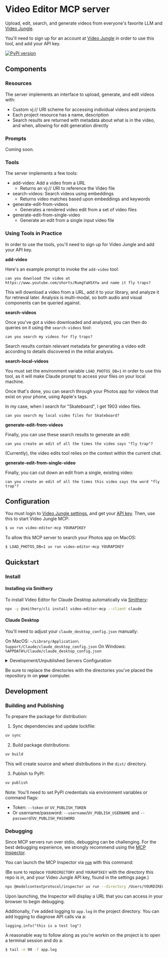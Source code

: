 # Video Editor MCP server
 
Upload, edit, search, and generate videos from everyone's favorite LLM and [Video Jungle](https://www.video-jungle.com/).

You'll need to sign up for an account at [Video Jungle](https://app.video-jungle.com/register) in order to use this tool, and add your API key.

[![PyPI version](https://badge.fury.io/py/video-editor-mcp.svg)](https://badge.fury.io/py/video-editor-mcp)

## Components

### Resources

The server implements an interface to upload, generate, and edit videos with:
- Custom vj:// URI scheme for accessing individual videos and projects
- Each project resource has a name, description
- Search results are returned with metadata about what is in the video, and when, allowing for edit generation directly

### Prompts

Coming soon.

### Tools

The server implements a few tools:
- add-video: Add a video from a URL
  - Returns an vj:// URI to reference the Video file
- search-videos: Search videos using embeddings
  - Returns video matches based upon embeddings and keywords
- generate-edit-from-videos
  - Generates a rendered video edit from a set of video files
- generate-edit-from-single-video
  - Generate an edit from a single input video file

### Using Tools in Practice

In order to use the tools, you'll need to sign up for Video Jungle and add your API key.

**add-video**

Here's an example prompt to invoke the `add-video` tool:

```
can you download the video at https://www.youtube.com/shorts/RumgYaH5XYw and name it fly traps?
```

This will download a video from a URL, add it to your library, and analyze it for retrieval later. Analysis is multi-modal, so both audio and visual components can be queried against.

**search-videos**

Once you've got a video downloaded and analyzed, you can then do queries on it using the `search-videos` tool:

```
can you search my videos for fly traps?
```

Search results contain relevant metadata for generating a video edit according to details discovered in the initial analysis.

**search-local-videos**

You must set the environment variable `LOAD_PHOTOS_DB=1` in order to use this tool, as it will make Claude prompt to access your files on your local machine.

Once that's done, you can search through your Photos app for videos that exist on your phone, using Apple's tags.

In my case, when I search for "Skateboard", I get 1903 video files.

```
can you search my local video files for Skateboard?
```

**generate-edit-from-videos**

Finally, you can use these search results to generate an edit:

```
can you create an edit of all the times the video says "fly trap"?
```

(Currently), the video edits tool relies on the context within the current chat. 

**generate-edit-from-single-video**

Finally, you can cut down an edit from a single, existing video:

```
can you create an edit of all the times this video says the word "fly trap"?
```

## Configuration

You must login to [Video Jungle settings](https://app.video-jungle.com/profile/settings), and get your [API key](https://app.video-jungle.com/profile/settings). Then, use this to start Video Jungle MCP:

```bash
$ uv run video-editor-mcp YOURAPIKEY
```

To allow this MCP server to search your Photos app on MacOS:

```
$ LOAD_PHOTOS_DB=1 uv run video-editor-mcp YOURAPIKEY
```
## Quickstart

### Install

#### Installing via Smithery

To install Video Editor for Claude Desktop automatically via [Smithery](https://smithery.ai/server/video-editor-mcp):

```bash
npx -y @smithery/cli install video-editor-mcp --client claude
```

#### Claude Desktop

You'll need to adjust your `claude_desktop_config.json` manually:

On MacOS: `~/Library/Application\ Support/Claude/claude_desktop_config.json`
On Windows: `%APPDATA%/Claude/claude_desktop_config.json`

<details>
<details>
  <summary>Published Server Configuration</summary>
  
 ```json
  "mcpServers": {
    "video-editor-mcp": {
      "command": "uvx",
      "args": [
        "video-editor-mcp",
        "YOURAPIKEY"
      ]
    }
  }
  ```
</details>
  <summary>Development/Unpublished Servers Configuration</summary>
  
 ```json
  "mcpServers": {
    "video-editor-mcp": {
      "command": "uv",
      "args": [
        "--directory",
        "/Users/YOURDIRECTORY/video-editor-mcp",
        "run",
        "video-editor-mcp",
        "YOURAPIKEY"
      ]
    }
  }
  ```

  With local Photos app access enabled (search your Photos app):

  ```json
    "video-jungle-mcp": {
      "command": "uv",
      "args": [
        "--directory",
        "/Users/<PATH_TO>/video-jungle-mcp",
        "run",
        "video-editor-mcp",
        "<YOURAPIKEY>"
      ],
     "env": {
	      "LOAD_PHOTOS_DB": "1"
      }
    },
  ```

</details>

Be sure to replace the directories with the directories you've placed the repository in on **your** computer.

## Development

### Building and Publishing

To prepare the package for distribution:

1. Sync dependencies and update lockfile:
```bash
uv sync
```

2. Build package distributions:
```bash
uv build
```

This will create source and wheel distributions in the `dist/` directory.

3. Publish to PyPI:
```bash
uv publish
```

Note: You'll need to set PyPI credentials via environment variables or command flags:
- Token: `--token` or `UV_PUBLISH_TOKEN`
- Or username/password: `--username`/`UV_PUBLISH_USERNAME` and `--password`/`UV_PUBLISH_PASSWORD`

### Debugging

Since MCP servers run over stdio, debugging can be challenging. For the best debugging
experience, we strongly recommend using the [MCP Inspector](https://github.com/modelcontextprotocol/inspector).


You can launch the MCP Inspector via [`npm`](https://docs.npmjs.com/downloading-and-installing-node-js-and-npm) with this command:

(Be sure to replace `YOURDIRECTORY` and `YOURAPIKEY` with the directory this repo is in, and your Video Jungle API key, found in the settings page.)

```bash
npx @modelcontextprotocol/inspector uv run --directory /Users/YOURDIRECTORY/video-editor-mcp video-editor-mcp YOURAPIKEY
```


Upon launching, the Inspector will display a URL that you can access in your browser to begin debugging.

Additionally, I've added logging to `app.log` in the project directory. You can add logging to diagnose API calls via a:

```
logging.info("this is a test log")
```

A reasonable way to follow along as you're workin on the project is to open a terminal session and do a:

```bash
$ tail -n 90 -f app.log
```
